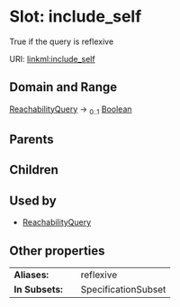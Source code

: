 
# Slot: include_self

True if the query is reflexive

URI: [linkml:include_self](https://w3id.org/linkml/include_self)


## Domain and Range

[ReachabilityQuery](ReachabilityQuery.md) &#8594;  <sub>0..1</sub> [Boolean](types/Boolean.md)

## Parents


## Children


## Used by

 * [ReachabilityQuery](ReachabilityQuery.md)

## Other properties

|  |  |  |
| --- | --- | --- |
| **Aliases:** | | reflexive |
| **In Subsets:** | | SpecificationSubset |
